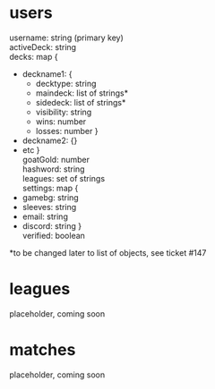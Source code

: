 # users
username: string (primary key)<br/>
activeDeck: string<br/>
decks: map {
  * deckname1: {
    * decktype: string
    * maindeck: list of strings*
    * sidedeck: list of strings*
    * visibility: string
    * wins: number
    * losses: number }
  * deckname2: {}
  * etc }<br/>
goatGold: number<br/>
hashword: string<br/>
leagues: set of strings<br/>
settings: map {
  * gamebg: string
  * sleeves: string
  * email: string
  * discord: string }<br/>
verified: boolean

*to be changed later to list of objects, see ticket #147

# leagues
placeholder, coming soon

# matches
placeholder, coming soon